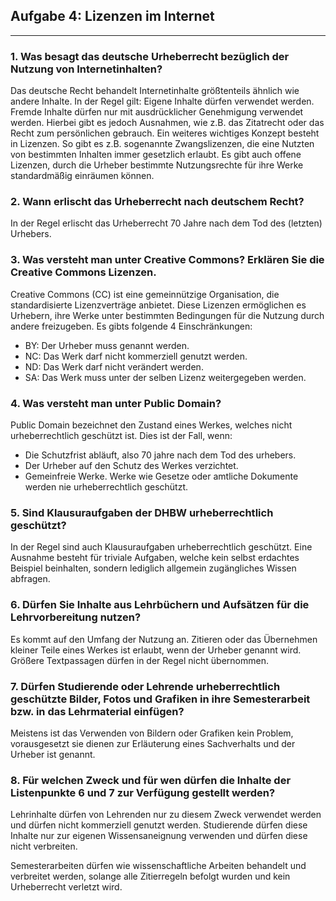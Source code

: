 ## Aufgabe 4: Lizenzen im Internet

---

### 1. Was besagt das deutsche Urheberrecht bezüglich der Nutzung von Internetinhalten?

Das deutsche Recht behandelt Internetinhalte größtenteils ähnlich wie andere Inhalte. In der Regel gilt: Eigene Inhalte dürfen verwendet werden. Fremde Inhalte dürfen nur mit ausdrücklicher Genehmigung verwendet werden. Hierbei gibt es jedoch Ausnahmen, wie z.B. das Zitatrecht oder das Recht zum persönlichen gebrauch. Ein weiteres wichtiges Konzept besteht in Lizenzen. So gibt es z.B. sogenannte Zwangslizenzen, die eine Nutzten von bestimmten Inhalten immer gesetzlich erlaubt. Es gibt auch offene Lizenzen, durch die Urheber bestimmte Nutzungsrechte für ihre Werke standardmäßig einräumen können.

### 2. Wann erlischt das Urheberrecht nach deutschem Recht?

In der Regel erlischt das Urheberrecht 70 Jahre nach dem Tod des (letzten) Urhebers.

### 3. Was versteht man unter Creative Commons? Erklären Sie die Creative Commons Lizenzen.

Creative Commons (CC) ist eine gemeinnützige Organisation, die standardisierte Lizenzverträge anbietet. Diese Lizenzen ermöglichen es Urhebern, ihre Werke unter bestimmten Bedingungen für die Nutzung durch andere freizugeben. Es gibts folgende 4 Einschränkungen:

- BY: Der Urheber muss genannt werden.
- NC: Das Werk darf nicht kommerziell genutzt werden.
- ND: Das Werk darf nicht verändert werden.
- SA: Das Werk muss unter der selben Lizenz weitergegeben werden.

### 4. Was versteht man unter Public Domain?

Public Domain bezeichnet den Zustand eines Werkes, welches nicht urheberrechtlich geschützt ist. Dies ist der Fall, wenn:

- Die Schutzfrist abläuft, also 70 jahre nach dem Tod des urhebers.
- Der Urheber auf den Schutz des Werkes verzichtet.
- Gemeinfreie Werke. Werke wie Gesetze oder amtliche Dokumente werden nie urheberrechtlich geschützt.

### 5. Sind Klausuraufgaben der DHBW urheberrechtlich geschützt?

In der Regel sind auch Klausuraufgaben urheberrechtlich geschützt. Eine Ausnahme besteht für triviale Aufgaben, welche kein selbst erdachtes Beispiel beinhalten, sondern lediglich allgemein zugängliches Wissen abfragen.

### 6. Dürfen Sie Inhalte aus Lehrbüchern und Aufsätzen für die Lehrvorbereitung nutzen?

Es kommt auf den Umfang der Nutzung an. Zitieren oder das Übernehmen kleiner Teile eines Werkes ist erlaubt, wenn der Urheber genannt wird. Größere Textpassagen dürfen in der Regel nicht übernommen.

### 7. Dürfen Studierende oder Lehrende urheberrechtlich geschützte Bilder, Fotos und Grafiken in ihre Semesterarbeit bzw. in das Lehrmaterial einfügen?

Meistens ist das Verwenden von Bildern oder Grafiken kein Problem, vorausgesetzt sie dienen zur Erläuterung eines Sachverhalts und der Urheber ist genannt.

### 8. Für welchen Zweck und für wen dürfen die Inhalte der Listenpunkte 6 und 7 zur Verfügung gestellt werden?

Lehrinhalte dürfen von Lehrenden nur zu diesem Zweck verwendet werden und dürfen nicht kommerziell genutzt werden. Studierende dürfen diese Inhalte nur zur eigenen Wissensaneignung verwenden und dürfen diese nicht verbreiten.

Semesterarbeiten dürfen wie wissenschaftliche Arbeiten behandelt und verbreitet werden, solange alle Zitierregeln befolgt wurden und kein Urheberrecht verletzt wird.